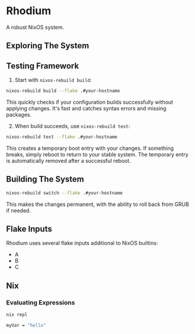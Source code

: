 # Rhodium

A robust NixOS system.

## Exploring The System

## Testing Framework

1. Start with `nixos-rebuild build`:

  ```bash
  nixos-rebuild build --flake .#your-hostname
  ```

This quickly checks if your configuration builds successfully without applying changes. It's fast and catches syntax errors and missing packages.

2. When build succeeds, use `nixos-rebuild test`:

  ```bash
  nixos-rebuild test --flake .#your-hostname
  ```

This creates a temporary boot entry with your changes. If something breaks, simply reboot to return to your stable system. The temporary entry is automatically removed after a successful reboot.

## Building The System

```bash
nixos-rebuild switch --flake .#your-hostname
```

This makes the changes permanent, with the ability to roll back from GRUB if needed.

## Flake Inputs

Rhodium uses several flake inputs additional to NixOS builtins:

- A
- B
- C

## Nix

### Evaluating Expressions

```bash
nix repl
```

```nix
myVar = "hello"
```
